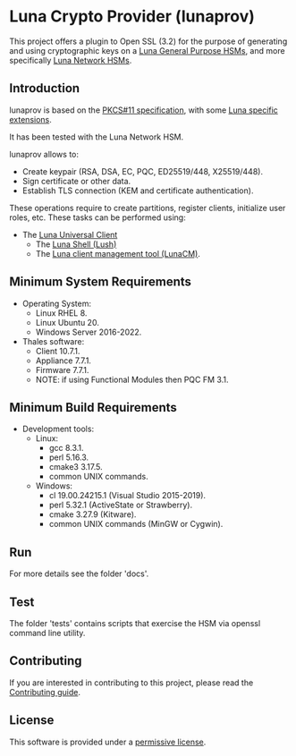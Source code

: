
# Luna Crypto Provider (lunaprov)

This project offers a plugin to Open SSL (3.2) for the purpose of generating and using cryptographic keys on a [Luna General Purpose HSMs](https://cpl.thalesgroup.com/encryption/hardware-security-modules/general-purpose-hsms), and more specifically [Luna Network HSMs](https://cpl.thalesgroup.com/encryption/hardware-security-modules/network-hsms). 

## Introduction

lunaprov is based on the [PKCS#11 specification](https://docs.oasis-open.org/pkcs11/pkcs11-base/v2.40/os/pkcs11-base-v2.40-os.html), with some [Luna specific extensions](https://thalesdocs.com/gphsm/luna/7/docs/network/Content/sdk/pkcs11/pkcs11_standard.htm).

It has been tested with the Luna Network HSM.

lunaprov allows to:
-	Create keypair (RSA, DSA, EC, PQC, ED25519/448, X25519/448).
-	Sign certificate or other data.
-   Establish TLS connection (KEM and certificate authentication).

These operations require to create partitions, register clients, initialize user roles, etc. These tasks can be performed using:
- The [Luna Universal Client](https://thalesdocs.com/gphsm/luna/7/docs/network/Content/Utilities/Preface.htm)
  - The [Luna Shell (Lush)](https://thalesdocs.com/gphsm/luna/7/docs/network/Content/lunash/Preface.htm)
  - The [Luna client management tool (LunaCM)](https://thalesdocs.com/gphsm/luna/7/docs/network/Content/lunacm/Preface.htm).

## Minimum System Requirements

- Operating System:
  - Linux RHEL 8.
  - Linux Ubuntu 20.
  - Windows Server 2016-2022.
- Thales software:
  - Client 10.7.1.
  - Appliance 7.7.1.
  - Firmware 7.7.1.
  - NOTE: if using Functional Modules then PQC FM 3.1.
  
## Minimum Build Requirements

- Development tools:
  - Linux:
    - gcc 8.3.1.
    - perl 5.16.3.
    - cmake3 3.17.5.
    - common UNIX commands.
  - Windows:
    - cl 19.00.24215.1 (Visual Studio 2015-2019).
    - perl 5.32.1 (ActiveState or Strawberry).
    - cmake 3.27.9 (Kitware).
    - common UNIX commands (MinGW or Cygwin).

## Run

For more details see the folder 'docs'.

## Test

The folder 'tests' contains scripts that exercise the HSM via openssl command line utility.

## Contributing

If you are interested in contributing to this project, please read the [Contributing guide](CONTRIBUTING.md).

## License

This software is provided under a [permissive license](LICENSE).
